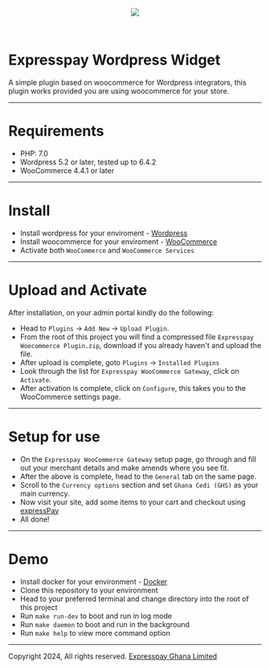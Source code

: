 <p align="center">
  <img src="https://expresspaygh.com/images/logo.png" />
</p>
<br/>

# Expresspay Wordpress Widget

A simple plugin based on woocommerce for Wordpress integrators, this plugin works provided you are using woocommerce for your store.

---

# Requirements

- PHP: 7.0
- Wordpress 5.2 or later, tested up to 6.4.2
- WooCommerce 4.4.1 or later

---

# Install

- Install wordpress for your enviroment - [Wordpress](https://wordpress.org/download/)
- Install woocommerce for your enviroment - [WooCommerce](https://wordpress.org/plugins/woocommerce/)
- Activate both `WooCommerce` and `WooCommerce Services`

---

# Upload and Activate

After installation, on your admin portal kindly do the following:

- Head to `Plugins` -> `Add New` -> `Upload Plugin`.
- From the root of this project you will find a compressed file `Expresspay Woocommerce Plugin.zip`, download if you already haven't and upload the file.
- After upload is complete, goto `Plugins` -> `Installed Plugins`
- Look through the list for `Expresspay WooCommerce Gateway`, click on `Activate`.
- After activation is complete, click on `Configure`, this takes you to the WooCommerce settings page.

---

# Setup for use

- On the `Expresspay WooCommerce Gateway` setup page, go through and fill out your merchant details and make amends where you see fit.
- After the above is complete, head to the `General` tab on the same page.
- Scroll to the `Currency options` section and set `Ghana Cedi (GHS)` as your main currency.
- Now visit your site, add some items to your cart and checkout using [expressPay](https://www.expresspaygh.com)
- All done!

---

# Demo

- Install docker for your environment - [Docker](https://www.docker.com/get-started)
- Clone this repository to your environment
- Head to your preferred terminal and change directory into the root of this project
- Run `make run-dev` to boot and run in log mode
- Run `make daemon` to boot and run in the background
- Run `make help` to view more command option

---

Copyright 2024, All rights reserved. [Expresspay Ghana Limited](https://expresspaygh.com)
